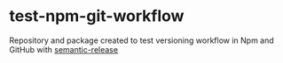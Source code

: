 # test-npm-git-workflow
Repository and package created to test versioning workflow in Npm and GitHub with [semantic-release](https://github.com/semantic-release/semantic-release)
